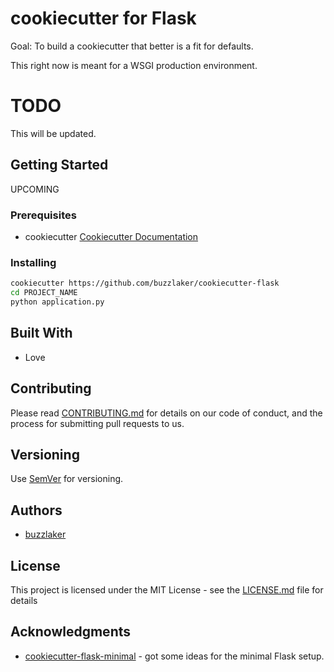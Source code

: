 # cookiecutter for Flask 

Goal: To build a cookiecutter that better is a fit for defaults.

This right now is meant for a WSGI production environment.

# TODO

This will be updated.

## Getting Started

UPCOMING

### Prerequisites

* cookiecutter [Cookiecutter Documentation](https://cookiecutter.readthedocs.io/en/latest/)

### Installing

```sh
cookiecutter https://github.com/buzzlaker/cookiecutter-flask
cd PROJECT_NAME
python application.py
```

## Built With

* Love 

## Contributing

Please read [CONTRIBUTING.md](https://gist.github.com/PurpleBooth/b24679402957c63ec426) for details on our code of conduct, and the process for submitting pull requests to us.

## Versioning

Use [SemVer](http://semver.org/) for versioning. 

## Authors

* [buzzlaker](https://github.com/buzzlaker)

## License

This project is licensed under the MIT License - see the [LICENSE.md](LICENSE.md) file for details

## Acknowledgments

* [cookiecutter-flask-minimal](https://github.com/candidtim/cookiecutter-flask-minimal) - got some ideas for the minimal Flask setup.

